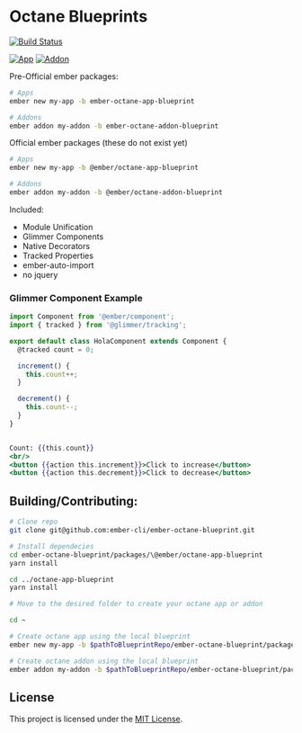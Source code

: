 Octane Blueprints
==============================================================================
[![Build Status](https://travis-ci.org/ember-cli/ember-octane-blueprint.svg?branch=master)](https://travis-ci.org/ember-cli/ember-octane-blueprint)

[![App](https://img.shields.io/npm/v/ember-octane-app-blueprint.svg?label=App)](https://www.npmjs.com/package/ember-octane-app-blueprint)
[![Addon](https://img.shields.io/npm/v/ember-octane-addon-blueprint.svg?label=Addon)](https://www.npmjs.com/package/ember-octane-addon-blueprint)


Pre-Official ember packages:

```bash
# Apps
ember new my-app -b ember-octane-app-blueprint

# Addons
ember addon my-addon -b ember-octane-addon-blueprint
```

Official ember packages (these do not exist yet)
```bash
# Apps
ember new my-app -b @ember/octane-app-blueprint

# Addons
ember addon my-addon -b @ember/octane-addon-blueprint
```


Included:

 - Module Unification
 - Glimmer Components
 - Native Decorators
 - Tracked Properties
 - ember-auto-import
 - no jquery

### Glimmer Component Example

```src/ui/components/counter/component.js
import Component from '@ember/component';
import { tracked } from '@glimmer/tracking';

export default class HolaComponent extends Component {
  @tracked count = 0;

  increment() {
    this.count++;
  }

  decrement() {
    this.count--;
  }
}

```

```src/ui/components/counter/template.hbs

Count: {{this.count}}
<br/>
<button {{action this.increment}}>Click to increase</button>
<button {{action this.decrement}}>Click to decrease</button>

```


## Building/Contributing:
```bash
# Clone repo
git clone git@github.com:ember-cli/ember-octane-blueprint.git

# Install dependecies
cd ember-octane-blueprint/packages/\@ember/octane-app-blueprint
yarn install

cd ../octane-app-blueprint
yarn install

# Move to the desired folder to create your octane app or addon

cd ~

# Create octane app using the local blueprint
ember new my-app -b $pathToBlueprintRepo/ember-octane-blueprint/packages/\@ember/octane-app-blueprint

# Create octane addon using the local blueprint
ember addon my-addon -b $pathToBlueprintRepo/ember-octane-blueprint/packages/\@ember/octane-addon-blueprint

```

License
------------------------------------------------------------------------------

This project is licensed under the [MIT License](LICENSE.md).

